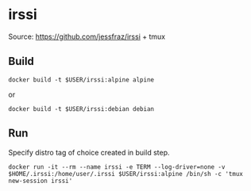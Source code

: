 # irssi
Source: https://github.com/jessfraz/irssi + tmux

## Build
```
docker build -t $USER/irssi:alpine alpine
```
or
```
docker build -t $USER/irssi:debian debian
```

## Run
Specify distro tag of choice created in build step.
```
docker run -it --rm --name irssi -e TERM --log-driver=none -v $HOME/.irssi:/home/user/.irssi $USER/irssi:alpine /bin/sh -c 'tmux new-session irssi'
```
